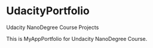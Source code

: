 # UdacityPortfolio
Udacity NanoDegree Course Projects

This is MyAppPortfolio for Undacity NanoDegree Course. 
